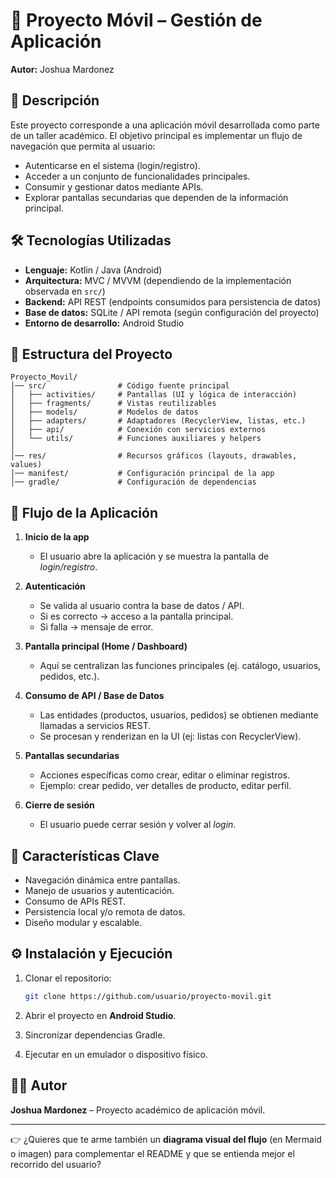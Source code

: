 
# 📱 Proyecto Móvil – Gestión de Aplicación

**Autor:** Joshua Mardonez

## 🚀 Descripción

Este proyecto corresponde a una aplicación móvil desarrollada como parte de un taller académico.
El objetivo principal es implementar un flujo de navegación que permita al usuario:

* Autenticarse en el sistema (login/registro).
* Acceder a un conjunto de funcionalidades principales.
* Consumir y gestionar datos mediante APIs.
* Explorar pantallas secundarias que dependen de la información principal.

## 🛠️ Tecnologías Utilizadas

* **Lenguaje:** Kotlin / Java (Android)
* **Arquitectura:** MVC / MVVM (dependiendo de la implementación observada en `src/`)
* **Backend:** API REST (endpoints consumidos para persistencia de datos)
* **Base de datos:** SQLite / API remota (según configuración del proyecto)
* **Entorno de desarrollo:** Android Studio

## 📂 Estructura del Proyecto

```
Proyecto_Movil/
│── src/                # Código fuente principal
│   ├── activities/     # Pantallas (UI y lógica de interacción)
│   ├── fragments/      # Vistas reutilizables
│   ├── models/         # Modelos de datos
│   ├── adapters/       # Adaptadores (RecyclerView, listas, etc.)
│   ├── api/            # Conexión con servicios externos
│   └── utils/          # Funciones auxiliares y helpers
│
│── res/                # Recursos gráficos (layouts, drawables, values)
│── manifest/           # Configuración principal de la app
│── gradle/             # Configuración de dependencias
```

## 🔄 Flujo de la Aplicación

1. **Inicio de la app**

   * El usuario abre la aplicación y se muestra la pantalla de *login/registro*.

2. **Autenticación**

   * Se valida al usuario contra la base de datos / API.
   * Si es correcto → acceso a la pantalla principal.
   * Si falla → mensaje de error.

3. **Pantalla principal (Home / Dashboard)**

   * Aquí se centralizan las funciones principales (ej. catálogo, usuarios, pedidos, etc.).

4. **Consumo de API / Base de Datos**

   * Las entidades (productos, usuarios, pedidos) se obtienen mediante llamadas a servicios REST.
   * Se procesan y renderizan en la UI (ej: listas con RecyclerView).

5. **Pantallas secundarias**

   * Acciones específicas como crear, editar o eliminar registros.
   * Ejemplo: crear pedido, ver detalles de producto, editar perfil.

6. **Cierre de sesión**

   * El usuario puede cerrar sesión y volver al *login*.

## 📌 Características Clave

* Navegación dinámica entre pantallas.
* Manejo de usuarios y autenticación.
* Consumo de APIs REST.
* Persistencia local y/o remota de datos.
* Diseño modular y escalable.

## ⚙️ Instalación y Ejecución

1. Clonar el repositorio:

   ```bash
   git clone https://github.com/usuario/proyecto-movil.git
   ```
2. Abrir el proyecto en **Android Studio**.
3. Sincronizar dependencias Gradle.
4. Ejecutar en un emulador o dispositivo físico.

## 👨‍💻 Autor

**Joshua Mardonez** – Proyecto académico de aplicación móvil.

---

👉 ¿Quieres que te arme también un **diagrama visual del flujo** (en Mermaid o imagen) para complementar el README y que se entienda mejor el recorrido del usuario?
